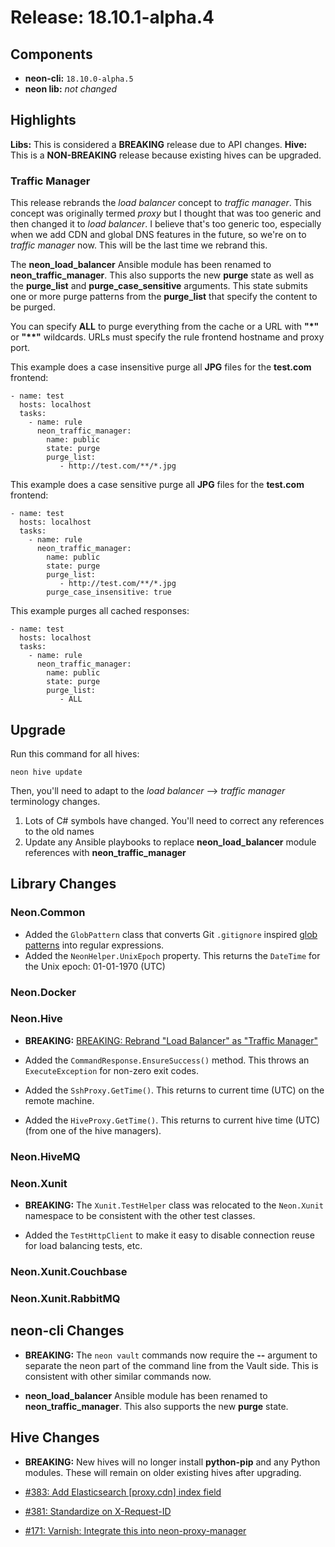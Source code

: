 # Release: 18.10.1-alpha.4

## Components

* **neon-cli:** `18.10.0-alpha.5`
* **neon lib:** *not changed*

## Highlights

**Libs:** This is considered a **BREAKING** release due to API changes.
**Hive:** This is a **NON-BREAKING** release because existing hives can be upgraded.

### Traffic Manager

This release rebrands the *load balancer* concept to *traffic manager*.  This concept was originally termed *proxy* but I thought that was too generic and then changed it to *load balancer*.  I believe that's too generic too, especially when we add CDN and global DNS features in the future, so we're on to *traffic manager* now.  This will be the last time we rebrand this.

The **neon_load_balancer** Ansible module has been renamed to **neon_traffic_manager**.  This also supports the new **purge** state as well as the **purge_list** and **purge_case_sensitive** arguments.  This state submits one or more purge patterns from the **purge_list** that specify the content to be purged.

You can specify **ALL** to purge everything from the cache or a URL with **"\*"** or **"\*\*"** wildcards.  URLs must specify the rule frontend hostname and proxy port.

This example does a case insensitive purge all **JPG** files for the **test.com** frontend:

```
- name: test
  hosts: localhost
  tasks:
    - name: rule
      neon_traffic_manager:
        name: public
        state: purge
        purge_list:
           - http://test.com/**/*.jpg
```

This example does a case sensitive purge all **JPG** files for the **test.com** frontend:

```
- name: test
  hosts: localhost
  tasks:
    - name: rule
      neon_traffic_manager:
        name: public
        state: purge
        purge_list:
           - http://test.com/**/*.jpg
        purge_case_insensitive: true
```

This example purges all cached responses:

```
- name: test
  hosts: localhost
  tasks:
    - name: rule
      neon_traffic_manager:
        name: public
        state: purge
        purge_list:
           - ALL
```

## Upgrade

Run this command for all hives:

```
neon hive update
```

Then, you'll need to adapt to the *load balancer* --> *traffic manager* terminology changes.

1. Lots of C# symbols have changed.  You'll need to correct any references to the old names
2. Update any Ansible playbooks to replace **neon_load_balancer** module references with **neon_traffic_manager**

## Library Changes

### Neon.Common

* Added the `GlobPattern` class that converts Git `.gitignore` inspired [glob patterns](https://git-scm.com/docs/gitignore) into regular expressions.
* Added the `NeonHelper.UnixEpoch` property.  This returns the `DateTime` for the Unix epoch: 01-01-1970 (UTC)

### Neon.Docker

### Neon.Hive

* **BREAKING:** [BREAKING: Rebrand "Load Balancer" as "Traffic Manager"](https://github.com/jefflill/NeonForge/issues/382)

* Added the `CommandResponse.EnsureSuccess()` method.  This throws an `ExecuteException` for non-zero exit codes.
* Added the `SshProxy.GetTime()`.  This returns to current time (UTC) on the remote machine.
* Added the `HiveProxy.GetTime()`.  This returns to current hive time (UTC) (from one of the hive managers).

### Neon.HiveMQ

### Neon.Xunit

* **BREAKING:** The `Xunit.TestHelper` class was relocated to the `Neon.Xunit` namespace to be consistent with the other test classes.

* Added the `TestHttpClient` to make it easy to disable connection reuse for load balancing tests, etc.

### Neon.Xunit.Couchbase

### Neon.Xunit.RabbitMQ

## neon-cli Changes

* **BREAKING:** The `neon vault` commands now require the **--** argument to separate the neon part of the command line from the Vault side.  This is consistent with other similar commands now.

* **neon_load_balancer** Ansible module has been renamed to **neon_traffic_manager**.  This also supports the new **purge** state.

## Hive Changes

* **BREAKING:** New hives will no longer install **python-pip** and any Python modules.  These will remain on older existing hives after upgrading.

* [#383: Add Elasticsearch [proxy.cdn] index field](https://github.com/jefflill/NeonForge/issues/383)
* [#381: Standardize on X-Request-ID](https://github.com/jefflill/NeonForge/issues/381)
* [#171: Varnish: Integrate this into neon-proxy-manager](https://github.com/jefflill/NeonForge/issues/171)
